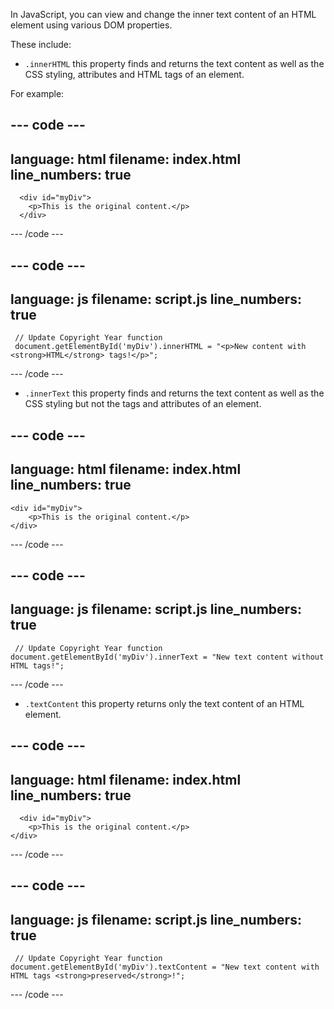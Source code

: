 In JavaScript, you can view and change the inner text content of an HTML element using various DOM properties.

These include:
+ `.innerHTML` this property finds and returns the text content as well as the CSS styling, attributes and HTML tags of an element.

For example: 

--- code ---
---
language: html
filename: index.html
line_numbers: true
---

      <div id="myDiv">
        <p>This is the original content.</p>
      </div>
      
--- /code ---

--- code ---
---
language: js
filename: script.js
line_numbers: true
---
     
     // Update Copyright Year function 
     document.getElementById('myDiv').innerHTML = "<p>New content with <strong>HTML</strong> tags!</p>";
    
--- /code ---

+ `.innerText` this property finds and returns the text content as well as the CSS styling but not the tags and attributes of an element.

--- code ---
---
language: html
filename: index.html
line_numbers: true
---

    <div id="myDiv">
        <p>This is the original content.</p>
    </div>

--- /code ---

--- code ---
---
language: js
filename: script.js
line_numbers: true
---
     
     // Update Copyright Year function 
    document.getElementById('myDiv').innerText = "New text content without HTML tags!";
    
--- /code ---

+ `.textContent` this property returns only the text content of an HTML element.

--- code ---
---
language: html
filename: index.html
line_numbers: true
---

      <div id="myDiv">
        <p>This is the original content.</p>
    </div>

--- /code ---

--- code ---
---
language: js
filename: script.js
line_numbers: true
---
     
     // Update Copyright Year function 
    document.getElementById('myDiv').textContent = "New text content with HTML tags <strong>preserved</strong>!";
    
--- /code ---

